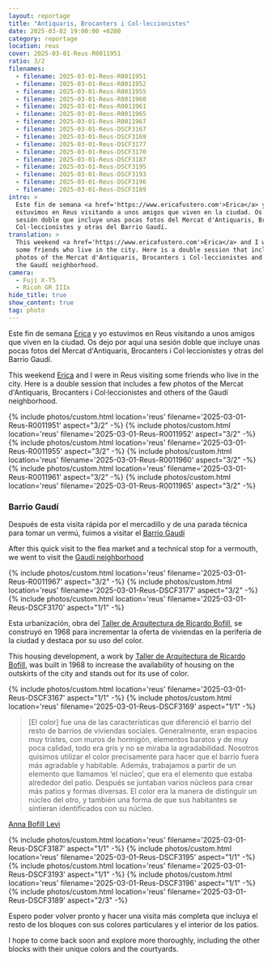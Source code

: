 ```yaml
---
layout: reportage
title: "Antiquaris, Brocanters i Col·leccionistes"
date: 2025-03-02 19:00:00 +0200
category: reportage
location: reus
cover: 2025-03-01-Reus-R0011951
ratio: 3/2
filenames:
  - filename: 2025-03-01-Reus-R0011951
  - filename: 2025-03-01-Reus-R0011952
  - filename: 2025-03-01-Reus-R0011955
  - filename: 2025-03-01-Reus-R0011960
  - filename: 2025-03-01-Reus-R0011961
  - filename: 2025-03-01-Reus-R0011965
  - filename: 2025-03-01-Reus-R0011967
  - filename: 2025-03-01-Reus-DSCF3167
  - filename: 2025-03-01-Reus-DSCF3169
  - filename: 2025-03-01-Reus-DSCF3177
  - filename: 2025-03-01-Reus-DSCF3170
  - filename: 2025-03-01-Reus-DSCF3187
  - filename: 2025-03-01-Reus-DSCF3195
  - filename: 2025-03-01-Reus-DSCF3193
  - filename: 2025-03-01-Reus-DSCF3196
  - filename: 2025-03-01-Reus-DSCF3189
intro: >
  Este fin de semana <a href='https://www.ericafustero.com'>Erica</a> y yo
  estuvimos en Reus visitando a unos amigos que viven en la ciudad. Os dejo una
  sesión doble que incluye unas pocas fotos del Mercat d'Antiquaris, Brocanters i
  Col·leccionistes y otras del Barrio Gaudí.
translation: >
  This weekend <a href='https://www.ericafustero.com'>Erica</a> and I were in Reus visiting
  some friends who live in the city. Here is a double session that includes a few
  photos of the Mercat d'Antiquaris, Brocanters i Col·leccionistes and others of
  the Gaudí neighborhood.
camera:
  - Fuji X-T5
  - Ricoh GR IIIx
hide_title: true
show_content: true
tag: photo
---
```


<div class="t">
    <p>
        Este fin de semana <a href="https://www.ericafustero.com">Erica</a> y yo estuvimos en Reus visitando a unos amigos que
        viven en la ciudad. Os dejo por aquí una sesión doble que incluye unas pocas
        fotos del Mercat d'Antiquaris, Brocanters i Col·leccionistes y otras del Barrio Gaudí.
    </p>
    <p class="is-light">
This weekend <a href='https://www.ericafustero.com'>Erica</a> and I were in Reus visiting
some friends who live in the city. Here is a double session that includes a few
photos of the Mercat d'Antiquaris, Brocanters i Col·leccionistes and others of
the Gaudí neighborhood.
</p>
</div>

<div class="g">
{% include photos/custom.html location='reus' filename='2025-03-01-Reus-R0011951' aspect="3/2" -%}
{% include photos/custom.html location='reus' filename='2025-03-01-Reus-R0011952' aspect="3/2" -%}
{% include photos/custom.html location='reus' filename='2025-03-01-Reus-R0011955' aspect="3/2" -%}
{% include photos/custom.html location='reus' filename='2025-03-01-Reus-R0011960' aspect="3/2" -%}
{% include photos/custom.html location='reus' filename='2025-03-01-Reus-R0011961' aspect="3/2" -%}
{% include photos/custom.html location='reus' filename='2025-03-01-Reus-R0011965' aspect="3/2" -%}
</div>

<div class="t has-margin-top">
    <h3>Barrio  Gaudí</h3>
    <p>Después de esta visita rápida por el mercadillo y de una parada técnica
        para tomar un vermú, fuimos a visitar el <a
            href="https://hiddenarchitecture.net/barrio-gaudi">Barrio Gaudí</a>
    </p>
    <p class="is-light">After this quick visit to the flea market and a
        technical stop for a vermouth, we went to visit the <a
            href="https://hiddenarchitecture.net/barrio-gaudi">Gaudí
            neighborhood</a></p>
</div>

<div class="g">
{% include photos/custom.html location='reus' filename='2025-03-01-Reus-R0011967' aspect="3/2" -%}
{% include photos/custom.html location='reus' filename='2025-03-01-Reus-DSCF3177' aspect="3/2" -%}
{% include photos/custom.html location='reus' filename='2025-03-01-Reus-DSCF3170' aspect="1/1" -%}
</div>

<div class="t">
    <p>
        Esta urbanización, obra del <a href="https://ricardobofill.com">Taller de Arquitectura de Ricardo Bofill</a>, se construyó en 1968 para
        incrementar la oferta de viviendas en la periferia de la ciudad y destaca por su uso del color.
    </p>
    <p class="is-light">
This housing development, a work by <a href="https://ricardobofill.com">Taller
            de Arquitectura de Ricardo Bofill</a>, was built in 1968 to
        increase the availability of housing on the outskirts of the city and
        stands out for its use of color.
        </p>
</div>

<div class="h">
    {% include photos/custom.html location='reus' filename='2025-03-01-Reus-DSCF3167' aspect="1/1" -%}
    {% include photos/custom.html location='reus' filename='2025-03-01-Reus-DSCF3169' aspect="1/1" -%}
</div>

<blockquote>
  <p>[El color] fue una de las características que diferenció el barrio del resto de barrios de
viviendas sociales. Generalmente, eran espacios muy tristes, con muros de
hormigón, elementos baratos y de muy poca calidad, todo era gris y no se miraba
la agradabilidad. Nosotros quisimos utilizar el color precisamente para hacer
que el barrio fuera más agradable y habitable. Además, trabajamos a partir de
un elemento que llamamos ‘el núcleo’, que era el elemento que estaba alrededor
del patio. Después se juntaban varios núcleos para crear más patios y formas
diversas. El color era la manera de distinguir un núcleo del otro, y también
una forma de que sus habitantes se sintieran identificados con su núcleo.</p>
</blockquote>

[Anna Bofill Levi](https://www.diarimes.com/es/reus/181113/diseno-que-hicimos-hace-anos-del-barrio-gaudi-podria-volver-proyectar-igual_51189.html)

<div class="g">
<div class="h">
{% include photos/custom.html location='reus' filename='2025-03-01-Reus-DSCF3187' aspect="1/1" -%}
{% include photos/custom.html location='reus' filename='2025-03-01-Reus-DSCF3195' aspect="1/1" -%}
</div>
<div class="h">
{% include photos/custom.html location='reus' filename='2025-03-01-Reus-DSCF3193' aspect="1/1" -%}
{% include photos/custom.html location='reus' filename='2025-03-01-Reus-DSCF3196' aspect="1/1" -%}
</div>
{% include photos/custom.html location='reus' filename='2025-03-01-Reus-DSCF3189' aspect="2/3" -%}
</div>

<div class="t">
    <p>
        Espero poder volver pronto y hacer una visita más completa que incluya el resto
        de los bloques con sus colores particulares y el interior de los patios.
    </p>
    <p class="is-light">
        I hope to come back soon and explore more thoroughly, including the other blocks
        with their unique colors and the courtyards.
        </p>
</div>
